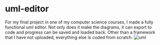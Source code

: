 # uml-editor
For my final project in one of my computer science courses, I made a fully functional uml editor. Not only does it make the diagrams, it can export to code and progress can be saved and loaded back. Other than a framework that I have not uploaded, everything else is coded from scratch. 
![uml](https://cloud.githubusercontent.com/assets/14133821/16287054/71c2ab4c-38ae-11e6-88f0-bc8f6afe5263.png)

